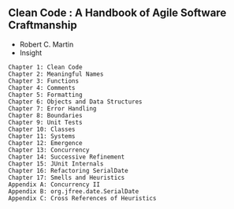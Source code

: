 ## Clean Code : A Handbook of Agile Software Craftmanship

- Robert C. Martin
- Insight

```shell
Chapter 1: Clean Code
Chapter 2: Meaningful Names
Chapter 3: Functions
Chapter 4: Comments
Chapter 5: Formatting
Chapter 6: Objects and Data Structures
Chapter 7: Error Handling
Chapter 8: Boundaries
Chapter 9: Unit Tests
Chapter 10: Classes
Chapter 11: Systems
Chapter 12: Emergence
Chapter 13: Concurrency
Chapter 14: Successive Refinement
Chapter 15: JUnit Internals
Chapter 16: Refactoring SerialDate
Chapter 17: Smells and Heuristics
Appendix A: Concurrency II
Appendix B: org.jfree.date.SerialDate
Appendix C: Cross References of Heuristics
```
